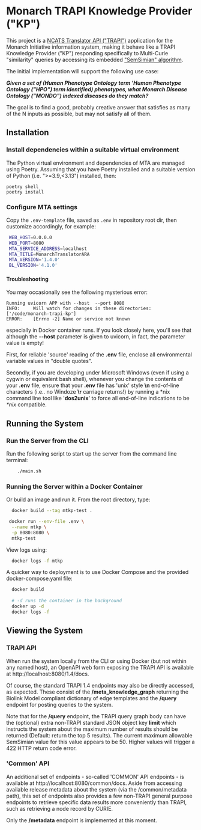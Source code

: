 # Monarch TRAPI Knowledge Provider ("KP")

This project is a [NCATS Translator API ("TRAPI")](https://github.com/NCATSTranslator/ReasonerAPI) application for the Monarch Initiative information system, making it behave like a TRAPI Knowledge Provider ("KP") responding specifically to Multi-Curie "similarity" queries by accessing its embedded ["SemSimian" algorithm](https://github.com/monarch-initiative/semsimian).

The initial implementation will support the following use case:

_**Given a set of (Human Phenotype Ontology term 'Human Phenotype Ontology ("HPO") term identified) phenotypes, what Monarch Disease Ontology ("MONDO") indexed diseases do they match?**_

The goal is to find a good, probably creative answer that satisfies as many of the N inputs as possible, but may not satisfy all of them.

## Installation

### Install dependencies within a suitable virtual environment

The Python virtual environment and dependencies of MTA are managed using Poetry. Assuming that you have Poetry installed and a suitable version of Python (i.e. ">=3.9,<3.13") installed, then:

    poetry shell
    poetry install
 
### Configure MTA settings
   
   Copy the `.env-template` file, saved as `.env` in repository root dir, then customize accordingly, for example:
   
   ```bash   
    WEB_HOST=0.0.0.0
    WEB_PORT=8080
    MTA_SERVICE_ADDRESS=localhost
    MTA_TITLE=MonarchTranslatorARA
    MTA_VERSION='1.4.0'
    BL_VERSION='4.1.0'
   ```

#### Troubleshooting

You may occasionally see the following mysterious error: 

```
Running uvicorn APP with --host  --port 8080
INFO:     Will watch for changes in these directories: ['/code/monarch-trapi-kp']
ERROR:    [Errno -2] Name or service not known
```

especially in Docker container runs.  If you look closely here, you'll see that although the **--host** parameter is given to uvicorn, in fact, the parameter value is empty!

First, for reliable 'source' reading of the **.env** file, enclose all environmental variable values in "double quotes".   

Secondly, if you are developing under Microsoft Windows (even if using a cygwin or equivalent bash shell), whenever you change the contents of your **.env** file,  ensure that your **.env** file has 'unix' style **\n** end-of-line characters (i.e.. no Windoze **\r** carriage returns!) by running a *nix command line tool like '**dos2unix**' to force all end-of-line indications to be _*nix_ compatible.

## Running the System

### Run the Server from the CLI

Run the following script to start up the server from the command line terminal:

  ```bash
      ./main.sh
  ```

### Running the Server within a Docker Container

   Or build an image and run it. From the root directory, type:
  
  ```bash
    docker build --tag mtkp-test .
  ```
  
  ```bash
   docker run --env-file .env \
    --name mtkp \
    -p 8080:8080 \
    mtkp-test
  ```

View logs using:

  ```bash
    docker logs -f mtkp
  ```

A quicker way to deployment is to use Docker Compose and the provided docker-compose.yaml file:

  ```bash
    docker build
    
    # -d runs the container in the background
    docker up -d
    docker logs -f
  ```

## Viewing the System

### TRAPI API

When run the system locally from the CLI or using Docker (but not within any named host), an OpenAPI web form exposing the TRAPI API is available at http://localhost:8080/1.4/docs.  

Of course, the standard TRAPI 1.4 endpoints may also be directly accessed, as expected. These consist of the **/meta_knowledge_graph** returning the Biolink Model compliant dictionary of edge templates and the **/query** endpoint for posting queries to the system.

Note that for the **/query** endpoint, the TRAPI query graph body can have the (optional) extra non-TRAPI standard JSON object key **limit** which instructs the system about the maximum number of results should be returned (Default: return the top 5 results). The current maximum allowable SemSimian value for this value appears to be 50. Higher values will trigger a 422 HTTP return code error.

### 'Common' API

An additional set of endpoints - so-called 'COMMON' API endpoints - is available at http://localhost:8080/common/docs.  Aside from accessing available release metadata about the system (via the /common/metadata path), this set of endpoints also provides a few non-TRAPI general purpose endpoints to retrieve specific data results more conveniently than TRAPI, such as retrieving a node record by CURIE.

Only the **/metadata** endpoint is implemented at this moment.
